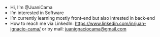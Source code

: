 - Hi, I’m @JuaniCama
- I’m interested in Software
- I’m currently learning mostly front-end but also intrested in back-end
- How to reach me via LinkedIn: https://www.linkedin.com/in/juan-ignacio-cama/ 
                      or by mail: juanignaciocama@gmail.com

<!---
JuaniCama/JuaniCama is a ✨ special ✨ repository because its `README.md` (this file) appears on your GitHub profile.
You can click the Preview link to take a look at your changes.
--->
